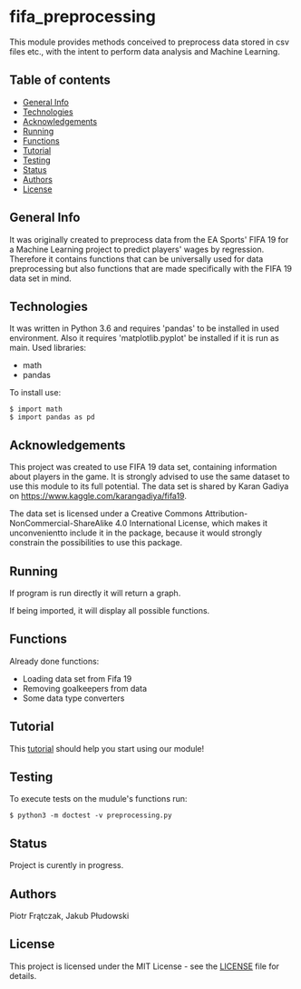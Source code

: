 # fifa_preprocessing
This module provides methods conceived to preprocess data stored in csv files etc., with the intent to perform data analysis and Machine Learning.

## Table of contents
* [General Info](#general-info)
* [Technologies](#technologies)
* [Acknowledgements](#acknowledgements)
* [Running](#running)
* [Functions](#functions)
* [Tutorial](#tutorial)
* [Testing](#testing)
* [Status](#status)
* [Authors](#authors)
* [License](#license)


## General Info
It was originally created to preprocess data from the EA Sports' FIFA 19 for a Machine Learning project to predict players' wages by regression. Therefore it contains functions that can be universally used for data preprocessing but also functions that are made specifically with the FIFA 19 data set in mind.

## Technologies
It was written in Python 3.6 and requires 'pandas' to be installed in used environment. Also it requires 'matplotlib.pyplot' be installed if it is run as main.
Used libraries:
* math
* pandas

To install use:
```
$ import math
$ import pandas as pd
```
## Acknowledgements
This project was created to use FIFA 19 data set, containing information about players in the game. It is strongly advised to use the same dataset to use this module to its full potential. The data set is shared by Karan Gadiya on https://www.kaggle.com/karangadiya/fifa19.

The data set is licensed under a Creative Commons Attribution-NonCommercial-ShareAlike 4.0 International License, which makes it unconvenientto include it in the package, because it would strongly constrain the possibilities to use this package.

## Running
If program is run directly it will return a graph. 

If being imported, it will display all possible functions.

## Functions
Already done functions:
* Loading data set from Fifa 19
* Removing goalkeepers from data
* Some data type converters

## Tutorial
This [tutorial](tutorial.ipynb) should help you start using our module!

## Testing
To execute tests on the mudule's functions run:
```
$ python3 -m doctest -v preprocessing.py 
```

## Status
Project is curently in progress.

## Authors
Piotr Frątczak, Jakub Płudowski

## License
This project is licensed under the MIT License - see the [LICENSE](LICENSE) file for details.
